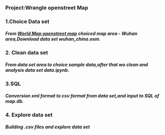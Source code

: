 ### Project:Wrangle openstreet Map

### 1.Choice Data set

##### From [World Map openstreet map](https://www.openstreetmap.org) choiced map area - Wuhan area,Download data set wuhan_china.osm.

### 2. Clean data set

##### From data set area to choice sample data,after that wo clean and analysis data set data.ipynb.

### 3.SQL
##### Conversion xml format to csv format from data set,and input to SQL of map.db.

###  4. Explore data set
##### Building .csv files and explore data set
